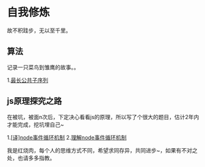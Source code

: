# 自我修炼

故不积跬步，无以至千里。

## 算法

记录一只菜鸟到雏鹰的故事。。

1.<a href="https://github.com/evanzlj/self-learn/blob/dev/note/algorithms/%E6%9C%80%E9%95%BF%E5%85%AC%E5%85%B1%E5%AD%90%E5%BA%8F%E5%88%97.md">最长公共子序列</a>

<!-- ## 面试成长

从面白到面霸要经历怎样的过程~，从面试小问题着手，一点点解析我们的晋级之路，
拆分出我们的知识体系。 -->

<!--1.获取两个升序数组中第N大的值-->

## js原理探究之路

在被坑，被面n次后，下定决心看看js的原理，所以写了个很大的题目，估计2年内才能完成，挖坑埋自己~

1.<a href="https://github.com/evanzlj/self-learn/blob/dev/note/js_deep/%5B%E8%AF%91%5Dnode%E4%BA%8B%E4%BB%B6%E5%BE%AA%E7%8E%AF%E6%9C%BA%E5%88%B6.md">[译]node事件循环机制</a>
2.<a href="https://github.com/evanzlj/self-learn/blob/dev/note/js_deep/%E7%90%86%E8%A7%A3node%E4%BA%8B%E4%BB%B6%E5%BE%AA%E7%8E%AF%E6%9C%BA%E5%88%B6.md">理解node事件循环机制</a>

<!-- ## http探索 -->


我是红烧肉，每个人的思维方式不同，希望求同存异，共同进步~，如果有不对之处，也请多多指教。
